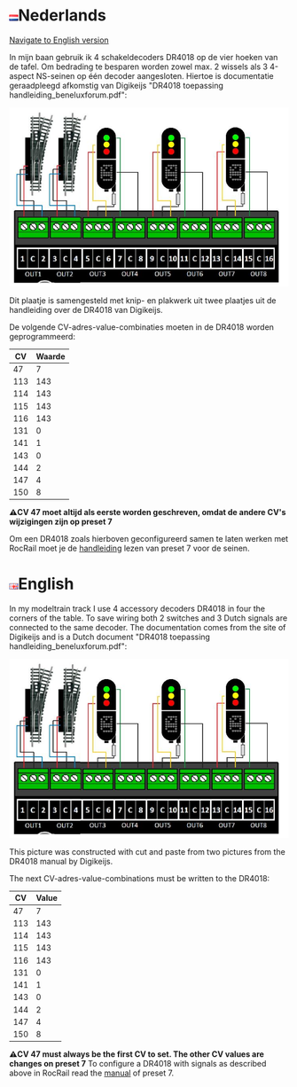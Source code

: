 # ![Nederlandse vlag](../../images/nl.gif)Nederlands

[Navigate to English version](#English)

In mijn baan gebruik ik 4 schakeldecoders DR4018 op de vier hoeken van de tafel. Om bedrading te besparen worden zowel max. 2 wissels als 3 4-aspect NS-seinen op één decoder aangesloten. Hiertoe is documentatie geraadpleegd afkomstig van Digikeijs "DR4018 toepassing handleiding_beneluxforum.pdf":

![2 wissels als 3 NS-seinen op één decoder](./images/DR4018_mixedswitchesandsignals.png)

Dit plaatje is samengesteld met knip- en plakwerk uit twee plaatjes uit de handleiding over de DR4018 van Digikeijs.

De volgende CV-adres-value-combinaties moeten in de DR4018 worden geprogrammeerd:

CV|Waarde
--|------
47|7
113|143
114|143
115|143
116|143
131|0
141|1
143|0
144|2
147|4
150|8

**:warning:CV 47 moet altijd als eerste worden geschreven, omdat de andere CV's wijzigingen zijn op preset 7**

Om een DR4018 zoals hierboven geconfigureerd samen te laten werken met RocRail moet je de [handleiding](../Preset7/README.md) lezen van preset 7 voor de seinen.

# ![English flag](../../images/gb.gif)English

In my modeltrain track I use 4 accessory decoders DR4018 in four the corners of the table. To save wiring both 2 switches and 3 Dutch signals are connected to the same decoder. The documentation comes from the site of Digikeijs and is a Dutch document "DR4018 toepassing handleiding_beneluxforum.pdf":

![2 switches and 3 Dutch signals](./images/DR4018_mixedswitchesandsignals.png)

This picture was constructed with cut and paste from two pictures from the DR4018 manual by Digikeijs.

The next CV-adres-value-combinations must be written to the DR4018:

CV|Value
--|------
47|7
113|143
114|143
115|143
116|143
131|0
141|1
143|0
144|2
147|4
150|8

**:warning:CV 47 must always be the first CV to set. The other CV values are changes on preset 7**
To configure a DR4018 with signals as described above in RocRail read the [manual](../Preset7/README.md) of preset 7. 
